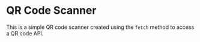 # QR Code Scanner

This is a simple QR code scanner created using the `fetch` method to access a QR code API. 

